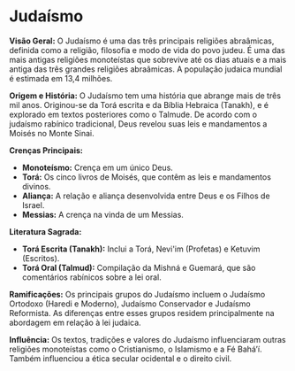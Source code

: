 # Judaísmo

**Visão Geral:**
O Judaísmo é uma das três principais religiões abraâmicas, definida como a religião, filosofia e modo de vida do povo judeu. É uma das mais antigas religiões monoteístas que sobrevive até os dias atuais e a mais antiga das três grandes religiões abraâmicas. A população judaica mundial é estimada em 13,4 milhões.

**Origem e História:**
O Judaísmo tem uma história que abrange mais de três mil anos. Originou-se da Torá escrita e da Bíblia Hebraica (Tanakh), e é explorado em textos posteriores como o Talmude. De acordo com o judaísmo rabínico tradicional, Deus revelou suas leis e mandamentos a Moisés no Monte Sinai.

**Crenças Principais:**
- **Monoteísmo:** Crença em um único Deus.
- **Torá:** Os cinco livros de Moisés, que contêm as leis e mandamentos divinos.
- **Aliança:** A relação e aliança desenvolvida entre Deus e os Filhos de Israel.
- **Messias:** A crença na vinda de um Messias.

**Literatura Sagrada:**
- **Torá Escrita (Tanakh):** Inclui a Torá, Nevi'im (Profetas) e Ketuvim (Escritos).
- **Torá Oral (Talmud):** Compilação da Mishná e Guemará, que são comentários rabínicos sobre a lei oral.

**Ramificações:**
Os principais grupos do Judaísmo incluem o Judaísmo Ortodoxo (Haredi e Moderno), Judaísmo Conservador e Judaísmo Reformista. As diferenças entre esses grupos residem principalmente na abordagem em relação à lei judaica.

**Influência:**
Os textos, tradições e valores do Judaísmo influenciaram outras religiões monoteístas como o Cristianismo, o Islamismo e a Fé Baháʼí. Também influenciou a ética secular ocidental e o direito civil.

